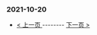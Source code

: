### 2021-10-20 
 

- [ < 上一页 ](https://github.com/able8/weibo-hot-record/blob/master/2021-10-19.md) -------- [ 下一页 > ](https://github.com/able8/weibo-hot-record/blob/master/2021-10-21.md)